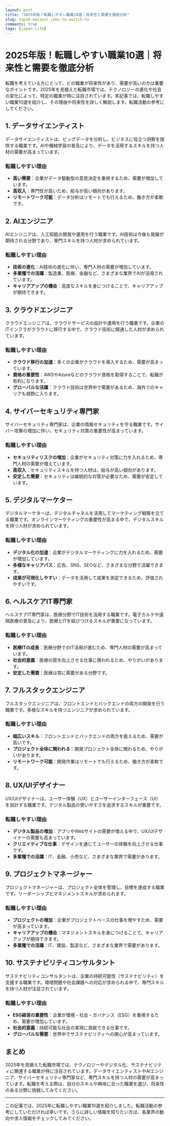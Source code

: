 ```yaml
---
layout: post
title: "2025年版！転職しやすい職業10選｜将来性と需要を徹底分析"
slug: top10-easiest-jobs-to-switch-to
comments: true
tags: [japan-life]
---
```

# 2025年版！転職しやすい職業10選｜将来性と需要を徹底分析
<script async src="https://pagead2.googlesyndication.com/pagead/js/adsbygoogle.js?client=ca-pub-7886659064712565"
     crossorigin="anonymous"></script>
<!-- 광고2 -->
<ins class="adsbygoogle"
     style="display:block"
     data-ad-client="ca-pub-7886659064712565"
     data-ad-slot="1101493367"
     data-ad-format="auto"
     data-full-width-responsive="true"></ins>
<script>
     (adsbygoogle = window.adsbygoogle || []).push({});
</script>

転職を考えている方にとって、どの職業が将来性があり、需要が高いのかは重要なポイントです。2025年を見据えた転職市場では、テクノロジーの進化や社会の変化によって、特定の職業が特に注目されています。本記事では、転職しやすい職業10選を紹介し、その理由や将来性を詳しく解説します。転職活動の参考にしてください。

## 1. データサイエンティスト

データサイエンティストは、ビッグデータを分析し、ビジネスに役立つ洞察を提供する職業です。AIや機械学習の普及により、データを活用するスキルを持つ人材の需要が高まっています。

### 転職しやすい理由
- **高い需要**：企業がデータ駆動型の意思決定を重視するため、需要が増加しています。
- **高収入**：専門性が高いため、給与が高い傾向があります。
- **リモートワーク可能**：データ分析はリモートでも行えるため、働き方が柔軟です。

## 2. AIエンジニア
<script async src="https://pagead2.googlesyndication.com/pagead/js/adsbygoogle.js?client=ca-pub-7886659064712565"
     crossorigin="anonymous"></script>
<!-- 광고2 -->
<ins class="adsbygoogle"
     style="display:block"
     data-ad-client="ca-pub-7886659064712565"
     data-ad-slot="1101493367"
     data-ad-format="auto"
     data-full-width-responsive="true"></ins>
<script>
     (adsbygoogle = window.adsbygoogle || []).push({});
</script>

AIエンジニアは、人工知能の開発や運用を行う職業です。AI技術は今後も発展が期待される分野であり、専門スキルを持つ人材が求められています。

### 転職しやすい理由
- **技術の進化**：AI技術の進化に伴い、専門人材の需要が増加しています。
- **多業種での活躍**：製造業、医療、金融など、さまざまな業界でAIが活用されています。
- **キャリアアップの機会**：高度なスキルを身につけることで、キャリアアップが期待できます。

## 3. クラウドエンジニア

クラウドエンジニアは、クラウドサービスの設計や運用を行う職業です。企業のITインフラがクラウドに移行する中で、クラウド技術に精通した人材が求められています。

### 転職しやすい理由
- **クラウド移行の加速**：多くの企業がクラウドを導入するため、需要が高まっています。
- **資格の重要性**：AWSやAzureなどのクラウド資格を取得することで、転職が有利になります。
- **グローバルな活躍**：クラウド技術は世界中で需要があるため、海外でのキャリアも視野に入ります。

## 4. サイバーセキュリティ専門家
<script async src="https://pagead2.googlesyndication.com/pagead/js/adsbygoogle.js?client=ca-pub-7886659064712565"
     crossorigin="anonymous"></script>
<!-- 광고2 -->
<ins class="adsbygoogle"
     style="display:block"
     data-ad-client="ca-pub-7886659064712565"
     data-ad-slot="1101493367"
     data-ad-format="auto"
     data-full-width-responsive="true"></ins>
<script>
     (adsbygoogle = window.adsbygoogle || []).push({});
</script>
サイバーセキュリティ専門家は、企業の情報セキュリティを守る職業です。サイバー攻撃の増加に伴い、セキュリティ対策の重要性が高まっています。

### 転職しやすい理由
- **セキュリティリスクの増加**：企業がセキュリティ対策に力を入れるため、専門人材の需要が増えています。
- **高収入**：セキュリティスキルを持つ人材は、給与が高い傾向があります。
- **安定した需要**：セキュリティは継続的な対策が必要なため、需要が安定しています。

## 5. デジタルマーケター

デジタルマーケターは、デジタルチャネルを活用してマーケティング戦略を立てる職業です。オンラインマーケティングの重要性が高まる中で、デジタルスキルを持つ人材が求められています。

### 転職しやすい理由
- **デジタル化の加速**：企業がデジタルマーケティングに力を入れるため、需要が増加しています。
- **多様なキャリアパス**：広告、SNS、SEOなど、さまざまな分野で活躍できます。
- **成果が可視化しやすい**：データを活用して成果を測定できるため、評価されやすいです。

## 6. ヘルスケアIT専門家
<script async src="https://pagead2.googlesyndication.com/pagead/js/adsbygoogle.js?client=ca-pub-7886659064712565"
     crossorigin="anonymous"></script>
<!-- 광고2 -->
<ins class="adsbygoogle"
     style="display:block"
     data-ad-client="ca-pub-7886659064712565"
     data-ad-slot="1101493367"
     data-ad-format="auto"
     data-full-width-responsive="true"></ins>
<script>
     (adsbygoogle = window.adsbygoogle || []).push({});
</script>
ヘルスケアIT専門家は、医療分野でIT技術を活用する職業です。電子カルテや遠隔医療の普及により、医療とITを結びつけるスキルが重要になっています。

### 転職しやすい理由
- **医療ITの成長**：医療分野でのIT活用が進むため、専門人材の需要が高まっています。
- **社会的意義**：医療の質を向上させる仕事に携われるため、やりがいがあります。
- **安定した需要**：医療は常に需要がある分野です。

## 7. フルスタックエンジニア

フルスタックエンジニアは、フロントエンドとバックエンドの両方の開発を行う職業です。多様なスキルを持つエンジニアが求められています。

### 転職しやすい理由
- **幅広いスキル**：フロントエンドとバックエンドの両方を扱えるため、需要が高いです。
- **プロジェクト全体に関われる**：開発プロジェクト全体に関わるため、やりがいがあります。
- **リモートワーク可能**：開発作業はリモートでも行えるため、働き方が柔軟です。

## 8. UX/UIデザイナー
<script async src="https://pagead2.googlesyndication.com/pagead/js/adsbygoogle.js?client=ca-pub-7886659064712565"
     crossorigin="anonymous"></script>
<!-- 광고2 -->
<ins class="adsbygoogle"
     style="display:block"
     data-ad-client="ca-pub-7886659064712565"
     data-ad-slot="1101493367"
     data-ad-format="auto"
     data-full-width-responsive="true"></ins>
<script>
     (adsbygoogle = window.adsbygoogle || []).push({});
</script>
UX/UIデザイナーは、ユーザー体験（UX）とユーザーインターフェース（UI）を設計する職業です。デジタル製品の使いやすさを追求するスキルが重要です。

### 転職しやすい理由
- **デジタル製品の増加**：アプリやWebサイトの需要が増える中で、UX/UIデザイナーの需要も高まっています。
- **クリエイティブな仕事**：デザインを通じてユーザーの体験を向上させる仕事です。
- **多業種での活躍**：IT、金融、小売など、さまざまな業界で需要があります。

## 9. プロジェクトマネージャー

プロジェクトマネージャーは、プロジェクト全体を管理し、目標を達成する職業です。リーダーシップとマネジメントスキルが求められます。

### 転職しやすい理由
- **プロジェクトの増加**：企業がプロジェクトベースの仕事を増やすため、需要が高まっています。
- **キャリアアップの機会**：マネジメントスキルを身につけることで、キャリアアップが期待できます。
- **多業種での活躍**：IT、建設、製造など、さまざまな業界で需要があります。

## 10. サステナビリティコンサルタント

サステナビリティコンサルタントは、企業の持続可能性（サステナビリティ）を支援する職業です。環境問題や社会課題への対応が求められる中で、専門スキルを持つ人材が注目されています。
<script async src="https://pagead2.googlesyndication.com/pagead/js/adsbygoogle.js?client=ca-pub-7886659064712565"
     crossorigin="anonymous"></script>
<!-- 광고2 -->
<ins class="adsbygoogle"
     style="display:block"
     data-ad-client="ca-pub-7886659064712565"
     data-ad-slot="1101493367"
     data-ad-format="auto"
     data-full-width-responsive="true"></ins>
<script>
     (adsbygoogle = window.adsbygoogle || []).push({});
</script>
### 転職しやすい理由
- **ESG経営の重要性**：企業が環境・社会・ガバナンス（ESG）を重視するため、需要が増加しています。
- **社会的意義**：持続可能な社会の実現に貢献できる仕事です。
- **グローバルな需要**：世界中でサステナビリティへの関心が高まっています。

## まとめ

2025年を見据えた転職市場では、テクノロジーやデジタル化、サステナビリティに関連する職業が特に注目されています。データサイエンティストやAIエンジニア、サイバーセキュリティ専門家など、専門スキルを持つ人材の需要が高まっています。転職を考える際は、自分のスキルや興味に合った職業を選び、将来性のある分野に挑戦してみてください。

<script async src="https://pagead2.googlesyndication.com/pagead/js/adsbygoogle.js?client=ca-pub-7886659064712565"
     crossorigin="anonymous"></script>
<!-- 광고2 -->
<ins class="adsbygoogle"
     style="display:block"
     data-ad-client="ca-pub-7886659064712565"
     data-ad-slot="1101493367"
     data-ad-format="auto"
     data-full-width-responsive="true"></ins>
<script>
     (adsbygoogle = window.adsbygoogle || []).push({});
</script>

---

この記事では、2025年に転職しやすい職業10選を紹介しました。転職活動の参考にしていただければ幸いです。さらに詳しい情報を知りたい方は、各業界の動向や求人情報をチェックしてみてください。
<script async src="https://pagead2.googlesyndication.com/pagead/js/adsbygoogle.js?client=ca-pub-7886659064712565"
     crossorigin="anonymous"></script>
<!-- 광고2 -->
<ins class="adsbygoogle"
     style="display:block"
     data-ad-client="ca-pub-7886659064712565"
     data-ad-slot="1101493367"
     data-ad-format="auto"
     data-full-width-responsive="true"></ins>
<script>
     (adsbygoogle = window.adsbygoogle || []).push({});
</script>